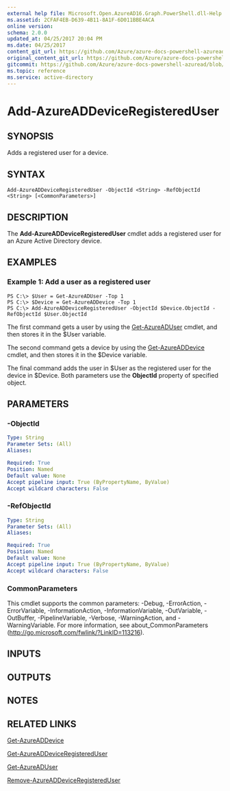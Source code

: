 ```yaml
---
external help file: Microsoft.Open.AzureAD16.Graph.PowerShell.dll-Help.xml
ms.assetid: 2CFAF4EB-D639-4B11-8A1F-6D011BBE4ACA
online version:
schema: 2.0.0
updated_at: 04/25/2017 20:04 PM
ms.date: 04/25/2017
content_git_url: https://github.com/Azure/azure-docs-powershell-azuread/blob/VinceSmith-patch-9/Azure%20AD%20Cmdlets/AzureAD/v2preview/Add-AzureADDeviceRegisteredUser.md
original_content_git_url: https://github.com/Azure/azure-docs-powershell-azuread/blob/VinceSmith-patch-9/Azure%20AD%20Cmdlets/AzureAD/v2preview/Add-AzureADDeviceRegisteredUser.md
gitcommit: https://github.com/Azure/azure-docs-powershell-azuread/blob/c5cc449ee6e2b805fc85a9e05130b06b10899f67
ms.topic: reference
ms.service: active-directory
---
```


# Add-AzureADDeviceRegisteredUser

## SYNOPSIS
Adds a registered user for a device.

## SYNTAX

```
Add-AzureADDeviceRegisteredUser -ObjectId <String> -RefObjectId <String> [<CommonParameters>]
```

## DESCRIPTION
The **Add-AzureADDeviceRegisteredUser** cmdlet adds a registered user for an Azure Active Directory device.

## EXAMPLES

### Example 1: Add a user as a registered user
```
PS C:\> $User = Get-AzureADUser -Top 1
PS C:\> $Device = Get-AzureADDevice -Top 1
PS C:\> Add-AzureADDeviceRegisteredUser -ObjectId $Device.ObjectId -RefObjectId $User.ObjectId
```

The first command gets a user by using the [Get-AzureADUser](./Get-AzureADUser.md) cmdlet, and then stores it in the $User variable. 

The second command gets a device by using the [Get-AzureADDevice](./Get-AzureADDevice.md) cmdlet, and then stores it in the $Device variable.

The final command adds the user in $User as the registered user for the device in $Device. 
Both parameters use the **ObjectId** property of specified object. 

## PARAMETERS

### -ObjectId
```yaml
Type: String
Parameter Sets: (All)
Aliases: 

Required: True
Position: Named
Default value: None
Accept pipeline input: True (ByPropertyName, ByValue)
Accept wildcard characters: False
```

### -RefObjectId
```yaml
Type: String
Parameter Sets: (All)
Aliases: 

Required: True
Position: Named
Default value: None
Accept pipeline input: True (ByPropertyName, ByValue)
Accept wildcard characters: False
```

### CommonParameters
This cmdlet supports the common parameters: -Debug, -ErrorAction, -ErrorVariable, -InformationAction, -InformationVariable, -OutVariable, -OutBuffer, -PipelineVariable, -Verbose, -WarningAction, and -WarningVariable. For more information, see about_CommonParameters (http://go.microsoft.com/fwlink/?LinkID=113216).

## INPUTS

## OUTPUTS

## NOTES

## RELATED LINKS

[Get-AzureADDevice](./Get-AzureADDevice.md)

[Get-AzureADDeviceRegisteredUser](./Get-AzureADDeviceRegisteredUser.md)

[Get-AzureADUser](./Get-AzureADUser.md)

[Remove-AzureADDeviceRegisteredUser](./Remove-AzureADDeviceRegisteredUser.md)
